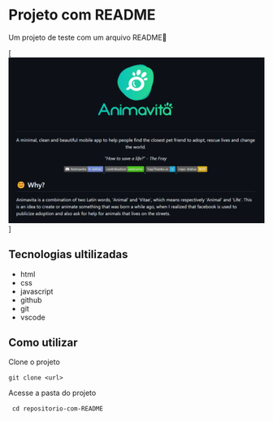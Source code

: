 # Projeto com README
Um projeto de teste com um arquivo README📄

[<img src="tela.gif" alt="tela inicial do projeto README">]

## Tecnologias ultilizadas
- html
- css
- javascript
- github
- git
- vscode
##  Como utilizar

Clone o projeto
    
    git clone <url>

Acesse a pasta do projeto

     cd repositorio-com-README


